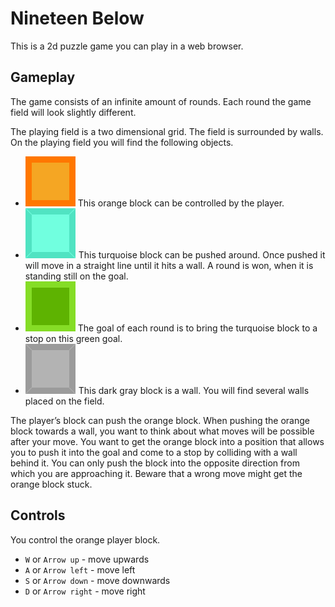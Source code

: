 # Nineteen Below

This is a 2d puzzle game you can play in a web browser.

## Gameplay
The game consists of an infinite amount of rounds. Each round the game field will look slightly different.

The playing field is a two dimensional grid. The field is surrounded by walls. On the playing field you will find the following objects.

* ![player](assets/player.png) This orange block can be controlled by the player.
* ![b](assets/block.png) This turquoise block can be pushed around. Once pushed it will move in a straight line until it hits a wall. A round is won, when it is standing still on the goal.
* ![block](assets/goal.png) The goal of each round is to bring the turquoise block to a stop on this green goal.
* ![block](assets/wall.png) This dark gray block is a wall. You will find several walls placed on the field.

The player’s block can push the orange block. When pushing the orange block towards a wall, you want to think about what moves will be possible after your move. You want to get the orange block into a position that allows you to push it into the goal and come to a stop by colliding with a wall behind it. You can only push the block into the opposite direction from which you are approaching it. Beware that a wrong move might get the orange block stuck.

## Controls
You control the orange player block.
* `W` or `Arrow up` - move upwards
* `A` or `Arrow left` - move left
* `S` or `Arrow down` - move downwards
* `D` or `Arrow right` - move right
